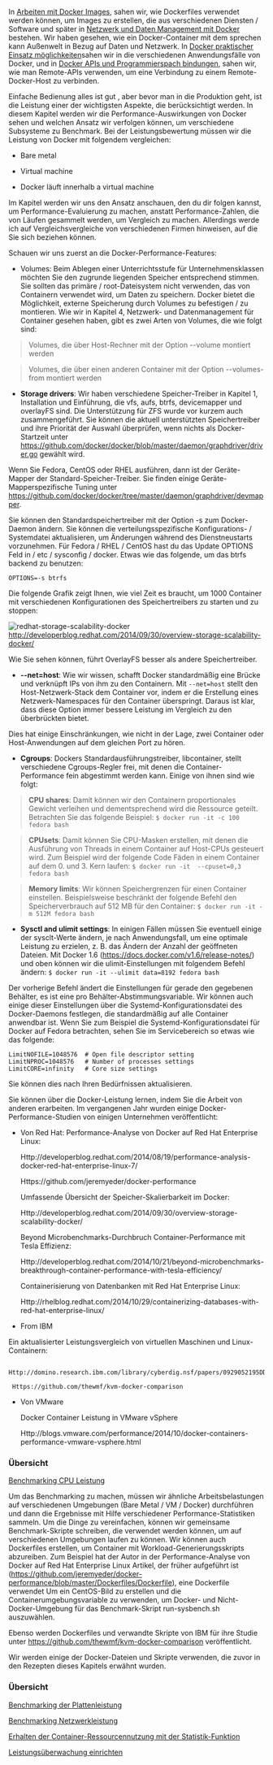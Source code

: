 In [Arbeiten mit Docker Images](../docker-arbeiten-mit-docker-images), sahen wir, wie Dockerfiles verwendet werden können, um Images zu erstellen, die aus verschiedenen Diensten / Software und später in [Netzwerk und Daten Management mit Docker](../docker-daten-mgmnt) bestehen. Wir haben gesehen, wie ein Docker-Container mit dem sprechen kann Außenwelt in Bezug auf Daten und Netzwerk. In [Docker praktischer Einsatz möglichkeiten](../docker-praktischer-einsatz)sahen wir in die verschiedenen Anwendungsfälle von Docker, und in [Docker APIs und Programmierspach bindungen](../docker-api-programmierung), sahen wir, wie man Remote-APIs verwenden, um eine Verbindung zu einem Remote-Docker-Host zu verbinden.

Einfache Bedienung alles ist gut , aber bevor man in die Produktion geht, ist die Leistung einer der wichtigsten Aspekte, die berücksichtigt werden. In diesem Kapitel werden wir die Performance-Auswirkungen von Docker sehen und welchen Ansatz wir verfolgen können, um verschiedene Subsysteme zu Benchmark. 
Bei der Leistungsbewertung müssen wir die Leistung von Docker mit folgendem vergleichen:

* Bare metal

* Virtual machine

* Docker läuft innerhalb a virtual machine

Im Kapitel werden wir uns den Ansatz anschauen, den du dir folgen kannst, um Performance-Evaluierung zu machen, anstatt Performance-Zahlen, die von Läufen gesammelt werden, um Vergleich zu machen. Allerdings werde ich auf Vergleichsvergleiche von verschiedenen Firmen hinweisen, auf die Sie sich beziehen können.

Schauen wir uns zuerst an die Docker-Performance-Features:

* Volumes: Beim Ablegen einer Unterrichtsstufe für Unternehmensklassen möchten Sie den zugrunde liegenden Speicher entsprechend stimmen. Sie sollten das primäre / root-Dateisystem nicht verwenden, das von Containern verwendet wird, um Daten zu speichern. Docker bietet die Möglichkeit, externe Speicherung durch Volumes zu befestigen / zu montieren. Wie wir in Kapitel 4, Netzwerk- und Datenmanagement für Container gesehen haben, gibt es zwei Arten von Volumes, die wie folgt sind:

> Volumes, die über Host-Rechner mit der Option --volume montiert werden

> Volumes, die über einen anderen Container mit der Option --volumes-from montiert werden

* **Storage drivers**: Wir haben verschiedene Speicher-Treiber in Kapitel 1, Installation und Einführung, die vfs, aufs, btrfs, devicemapper und overlayFS sind. Die Unterstützung für ZFS wurde vor kurzem auch zusammengeführt. Sie können die aktuell unterstützten Speichertreiber und ihre Priorität der Auswahl überprüfen, wenn nichts als Docker-Startzeit unter https://github.com/docker/docker/blob/master/daemon/graphdriver/driver.go gewählt wird.

Wenn Sie Fedora, CentOS oder RHEL ausführen, dann ist der Geräte-Mapper der Standard-Speicher-Treiber. Sie finden einige Geräte-Mapperspezifische Tuning unter https://github.com/docker/docker/tree/master/daemon/graphdriver/devmapper.

Sie können den Standardspeichertreiber mit der Option -s zum Docker-Daemon ändern. Sie können die verteilungsspezifische Konfigurations- / Systemdatei aktualisieren, um Änderungen während des Dienstneustarts vorzunehmen. Für Fedora / RHEL / CentOS hast du das Update OPTIONS Feld in / etc / sysconfig / docker. Etwas wie das folgende, um das btrfs backend zu benutzen:

`OPTIONS=-s btrfs`

Die folgende Grafik zeigt Ihnen, wie viel Zeit es braucht, um 1000 Container mit verschiedenen Konfigurationen des Speichertreibers zu starten und zu stoppen:

![redhat-storage-scalability-docker](https://www.packtpub.com/graphics/9781788297615/graphics/4862OS_07_01.jpg)
http://developerblog.redhat.com/2014/09/30/overview-storage-scalability-docker/

Wie Sie sehen können, führt OverlayFS besser als andere Speichertreiber.

* **--net=host**: Wie wir wissen, schafft Docker standardmäßig eine Brücke und verknüpft IPs von ihm zu den Containern. Mit `--net=host` stellt den Host-Netzwerk-Stack dem Container vor, indem er die Erstellung eines Netzwerk-Namespaces für den Container überspringt. Daraus ist klar, dass diese Option immer bessere Leistung im Vergleich zu den überbrückten bietet.

Dies hat einige Einschränkungen, wie nicht in der Lage, zwei Container oder Host-Anwendungen auf dem gleichen Port zu hören.

* **Cgroups**: Dockers Standardausführungstreiber, libcontainer, stellt verschiedene Cgroups-Regler frei, mit denen die Container-Performance fein abgestimmt werden kann. Einige von ihnen sind wie folgt:

> **CPU shares**: Damit können wir den Containern proportionales Gewicht verleihen und dementsprechend wird die Ressource geteilt. Betrachten Sie das folgende Beispiel:
`$ docker run -it -c 100 fedora bash`

> **CPUsets**: Damit können Sie CPU-Masken erstellen, mit denen die Ausführung von Threads in einem Container auf Host-CPUs gesteuert wird. Zum Beispiel wird der folgende Code Fäden in einem Container auf dem 0. und 3. Kern laufen:
`$ docker run -it  --cpuset=0,3 fedora bash`

> **Memory limits**: Wir können Speichergrenzen für einen Container einstellen. Beispielsweise beschränkt der folgende Befehl den Speicherverbrauch auf 512 MB für den Container:
`$ docker run -it -m 512M fedora bash`

* **Sysctl and ulimit settings**: In einigen Fällen müssen Sie eventuell einige der sysclt-Werte ändern, je nach Anwendungsfall, um eine optimale Leistung zu erzielen, z. B. das Ändern der Anzahl der geöffneten Dateien. Mit Docker 1.6 (https://docs.docker.com/v1.6/release-notes/) und oben können wir die ulimit-Einstellungen mit folgendem Befehl ändern:
`$ docker run -it --ulimit data=8192 fedora bash`

Der vorherige Befehl ändert die Einstellungen für gerade den gegebenen Behälter, es ist eine pro Behälter-Abstimmungsvariable. Wir können auch einige dieser Einstellungen über die Systemd-Konfigurationsdatei des Docker-Daemons festlegen, die standardmäßig auf alle Container anwendbar ist. Wenn Sie zum Beispiel die Systemd-Konfigurationsdatei für Docker auf Fedora betrachten, sehen Sie im Servicebereich so etwas wie das folgende:
```
LimitNOFILE=1048576  # Open file descriptor setting
LimitNPROC=1048576   # Number of processes settings
LimitCORE=infinity   # Core size settings
```
Sie können dies nach Ihren Bedürfnissen aktualisieren.

Sie können über die Docker-Leistung lernen, indem Sie die Arbeit von anderen erarbeiten. Im vergangenen Jahr wurden einige Docker-Performance-Studien von einigen Unternehmen veröffentlicht:

* Von Red Hat:
Performance-Analyse von Docker auf Red Hat Enterprise Linux:

     Http://developerblog.redhat.com/2014/08/19/performance-analysis-docker-red-hat-enterprise-linux-7/

     Https://github.com/jeremyeder/docker-performance

     Umfassende Übersicht der Speicher-Skalierbarkeit im Docker:

     Http://developerblog.redhat.com/2014/09/30/overview-storage-scalability-docker/

     Beyond Microbenchmarks-Durchbruch Container-Performance mit Tesla Effizienz:

     Http://developerblog.redhat.com/2014/10/21/beyond-microbenchmarks-breakthrough-container-performance-with-tesla-efficiency/

     Containerisierung von Datenbanken mit Red Hat Enterprise Linux:

     Http://rhelblog.redhat.com/2014/10/29/containerizing-databases-with-red-hat-enterprise-linux/

* From IBM

Ein aktualisierter Leistungsvergleich von virtuellen Maschinen und Linux-Containern:

     Http://domino.research.ibm.com/library/cyberdig.nsf/papers/0929052195DD819C85257D2300681E7B/$File/rc25482.pdf

     Https://github.com/thewmf/kvm-docker-comparison

* Von VMware

     Docker Container Leistung in VMware vSphere

     Http://blogs.vmware.com/performance/2014/10/docker-containers-performance-vmware-vsphere.html

### Übersicht

[Benchmarking CPU Leistung](../docker-performence-cpu)


Um das Benchmarking zu machen, müssen wir ähnliche Arbeitsbelastungen auf verschiedenen Umgebungen (Bare Metal / VM / Docker) durchführen und dann die Ergebnisse mit Hilfe verschiedener Performance-Statistiken sammeln. Um die Dinge zu vereinfachen, können wir gemeinsame Benchmark-Skripte schreiben, die verwendet werden können, um auf verschiedenen Umgebungen laufen zu können. Wir können auch Dockerfiles erstellen, um Container mit Workload-Generierungsskripts abzureiben. Zum Beispiel hat der Autor in der Performance-Analyse von Docker auf Red Hat Enterprise Linux Artikel, der früher aufgeführt ist (https://github.com/jeremyeder/docker-performance/blob/master/Dockerfiles/Dockerfile), eine Dockerfile verwendet Um ein CentOS-Bild zu erstellen und die Containerumgebungsvariable zu verwenden, um Docker- und Nicht-Docker-Umgebung für das Benchmark-Skript run-sysbench.sh auszuwählen.

Ebenso werden Dockerfiles und verwandte Skripte von IBM für ihre Studie unter https://github.com/thewmf/kvm-docker-comparison veröffentlicht.

Wir werden einige der Docker-Dateien und Skripte verwenden, die zuvor in den Rezepten dieses Kapitels erwähnt wurden.

### Übersicht

[Benchmarking der Plattenleistung](../docker-performence-plattenleistung)

[Benchmarking Netzwerkleistung](../docker-performence-netzwerkleistung)

[Erhalten der Container-Ressourcennutzung mit der Statistik-Funktion](../docker-performence-container-ressourcennutzung)

[Leistungsüberwachung einrichten](../docker-performence-leistungsueberwachung)